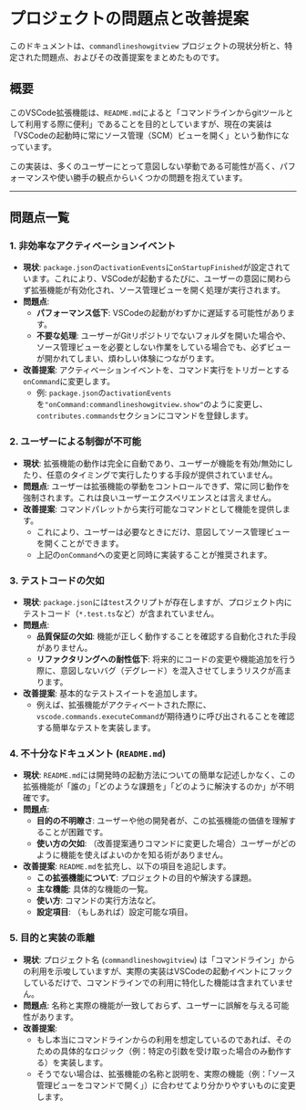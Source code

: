 # プロジェクトの問題点と改善提案

このドキュメントは、`commandlineshowgitview` プロジェクトの現状分析と、特定された問題点、およびその改善提案をまとめたものです。

## 概要

このVSCode拡張機能は、`README.md`によると「コマンドラインからgitツールとして利用する際に便利」であることを目的としていますが、現在の実装は「VSCodeの起動時に常にソース管理（SCM）ビューを開く」という動作になっています。

この実装は、多くのユーザーにとって意図しない挙動である可能性が高く、パフォーマンスや使い勝手の観点からいくつかの問題を抱えています。

---

## 問題点一覧

### 1. 非効率なアクティベーションイベント

- **現状**: `package.json`の`activationEvents`に`onStartupFinished`が設定されています。これにより、VSCodeが起動するたびに、ユーザーの意図に関わらず拡張機能が有効化され、ソース管理ビューを開く処理が実行されます。
- **問題点**:
    - **パフォーマンス低下**: VSCodeの起動がわずかに遅延する可能性があります。
    - **不要な処理**: ユーザーがGitリポジトリでないフォルダを開いた場合や、ソース管理ビューを必要としない作業をしている場合でも、必ずビューが開かれてしまい、煩わしい体験につながります。
- **改善提案**: アクティベーションイベントを、コマンド実行をトリガーとする`onCommand`に変更します。
    - 例: `package.json`の`activationEvents`を`"onCommand:commandlineshowgitview.show"`のように変更し、`contributes.commands`セクションにコマンドを登録します。

### 2. ユーザーによる制御が不可能

- **現状**: 拡張機能の動作は完全に自動であり、ユーザーが機能を有効/無効にしたり、任意のタイミングで実行したりする手段が提供されていません。
- **問題点**: ユーザーは拡張機能の挙動をコントロールできず、常に同じ動作を強制されます。これは良いユーザーエクスペリエンスとは言えません。
- **改善提案**: コマンドパレットから実行可能なコマンドとして機能を提供します。
    - これにより、ユーザーは必要なときにだけ、意図してソース管理ビューを開くことができます。
    - 上記の`onCommand`への変更と同時に実装することが推奨されます。

### 3. テストコードの欠如

- **現状**: `package.json`には`test`スクリプトが存在しますが、プロジェクト内にテストコード（`*.test.ts`など）が含まれていません。
- **問題点**:
    - **品質保証の欠如**: 機能が正しく動作することを確認する自動化された手段がありません。
    - **リファクタリングへの耐性低下**: 将来的にコードの変更や機能追加を行う際に、意図しないバグ（デグレード）を混入させてしまうリスクが高まります。
- **改善提案**: 基本的なテストスイートを追加します。
    - 例えば、拡張機能がアクティベートされた際に、`vscode.commands.executeCommand`が期待通りに呼び出されることを確認する簡単なテストを実装します。

### 4. 不十分なドキュメント (`README.md`)

- **現状**: `README.md`には開発時の起動方法についての簡単な記述しかなく、この拡張機能が「誰の」「どのような課題を」「どのように解決するのか」が不明確です。
- **問題点**:
    - **目的の不明瞭さ**: ユーザーや他の開発者が、この拡張機能の価値を理解することが困難です。
    - **使い方の欠如**: （改善提案通りコマンドに変更した場合）ユーザーがどのように機能を使えばよいのかを知る術がありません。
- **改善提案**: `README.md`を拡充し、以下の項目を追記します。
    - **この拡張機能について**: プロジェクトの目的や解決する課題。
    - **主な機能**: 具体的な機能の一覧。
    - **使い方**: コマンドの実行方法など。
    - **設定項目**: （もしあれば）設定可能な項目。

### 5. 目的と実装の乖離

- **現状**: プロジェクト名 (`commandlineshowgitview`) は「コマンドライン」からの利用を示唆していますが、実際の実装はVSCodeの起動イベントにフックしているだけで、コマンドラインでの利用に特化した機能は含まれていません。
- **問題点**: 名称と実際の機能が一致しておらず、ユーザーに誤解を与える可能性があります。
- **改善提案**:
    - もし本当にコマンドラインからの利用を想定しているのであれば、そのための具体的なロジック（例：特定の引数を受け取った場合のみ動作する）を実装します。
    - そうでない場合は、拡張機能の名称と説明を、実際の機能（例：「ソース管理ビューをコマンドで開く」）に合わせてより分かりやすいものに変更します。
